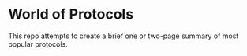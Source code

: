 # World of Protocols

This repo attempts to create a brief one or two-page summary of most popular protocols. 